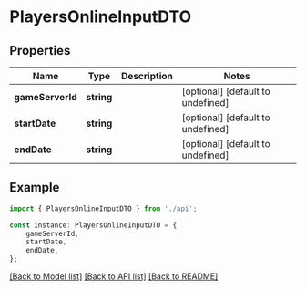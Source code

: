 # PlayersOnlineInputDTO


## Properties

Name | Type | Description | Notes
------------ | ------------- | ------------- | -------------
**gameServerId** | **string** |  | [optional] [default to undefined]
**startDate** | **string** |  | [optional] [default to undefined]
**endDate** | **string** |  | [optional] [default to undefined]

## Example

```typescript
import { PlayersOnlineInputDTO } from './api';

const instance: PlayersOnlineInputDTO = {
    gameServerId,
    startDate,
    endDate,
};
```

[[Back to Model list]](../README.md#documentation-for-models) [[Back to API list]](../README.md#documentation-for-api-endpoints) [[Back to README]](../README.md)
